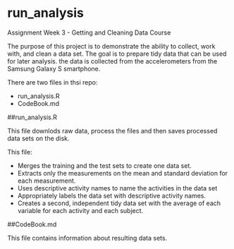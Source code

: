 run_analysis
============

Assignment Week 3 - Getting and Cleaning Data Course

The purpose of this project is to demonstrate the ability to collect, work with, and clean a data set. The goal is to prepare tidy data that can be used for later analysis. the data is collected from the accelerometers from the Samsung Galaxy S smartphone. 

There are two files in thsi repo:

* run_analysis.R
* CodeBook.md

##run_analysis.R

This file downlods raw data, process the files and then saves processed data sets on the disk.

This file: 
* Merges the training and the test sets to create one data set.
* Extracts only the measurements on the mean and standard deviation for each measurement. 
* Uses descriptive activity names to name the activities in the data set
* Appropriately labels the data set with descriptive activity names. 
* Creates a second, independent tidy data set with the average of each variable for each activity and each subject. 


##CodeBook.md

This file contains information about resulting data sets.

